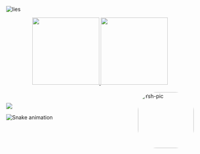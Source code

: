 ![lies](https://i.imgur.com/kS6Vz58.gif)

<div align="center">
  <a href="https://github.com/networkysh">
  <img height="180em" src="https://github-readme-stats.vercel.app/api?username=networkysh&show_icons=true&theme=dark&include_all_commits=true&count_private=true"/>
  <img height="180em" src="https://github-readme-stats.vercel.app/api/top-langs/?username=networkysh&layout=compact&langs_count=7&theme=dark"/>
</div>
<div style="display: inline_block"><br>
  <img align="right" alt="Ysh-pic" height="150" style="border-radius:50px;" src="https://prnt.sc/IDEoFiRUgYlq">
</div>
  
  ##
 
<div> 
  <a href="https://www.youtube.com/channel/UCmdhcdFI-QXq3EzFhjOoHxw" target="_blank"><img src="https://img.shields.io/badge/YouTube-FF0000?style=for-the-badge&logo=youtube&logoColor=white" target="_blank"></a>

  ![Snake animation](https://github.com/networkysh/networkysh/blob/output/github-contribution-grid-snake.svg)
 
</div>
